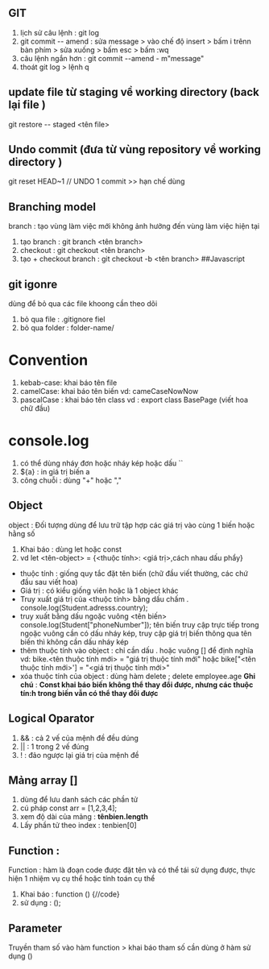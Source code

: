## GIT
1. lịch sử câu lệnh : git log
2. git commit -- amend : sửa message > vào chế độ insert > bấm i trênn bàn phím > sửa xuống  > bấm esc  > bấm :wq
3. câu lệnh ngắn hơn : git commit --amend - m"message"
4. thoát git log > lệnh q
## update file từ staging về working directory (back lại file )
git restore -- staged <tên file>

## Undo commit (đưa từ vùng repository về working directory )
git reset HEAD~1 // UNDO 1 commit >> hạn chế dùng
## Branching model
branch : tạo vùng làm việc mới không ảnh hưởng đến vùng làm việc hiện tại
1. tạo branch : git branch <tên branch>
2. checkout : git checkout <tên branch>
3. tạo + checkout branch  : git checkout -b <tên branch>
##Javascript
## git igonre
dùng để bỏ qua các file khoong cần theo dõi
1. bỏ qua file : .gitignore fiel
2. bỏ qua folder : folder-name/
# Convention
1. kebab-case: khai báo tên file
2. camelCase: khai báo tên biến vd: cameCaseNowNow
3. pascalCase : khai báo tên class vd : export class BasePage (viết hoa chữ đầu)
# console.log
1. có thể dùng nháy đơn hoặc nháy kép hoặc dấu  ``
2. ${a} : in giá trị biến a
3. công chuỗi : dùng "+" hoặc ","
## Object
object : Đối tượng dùng để lưu trữ tập hợp các giá trị vào cùng 1 biến hoặc hằng số
1. Khai báo : dùng let hoặc const
2. vd let <tên-object> = {<thuộc tính>: <giá trị>,cách nhau dấu phẩy}
- thuộc tính : giống quy tắc đặt tên biến (chữ đầu viết thường, các chứ đầu sau viết hoa)
- Giá trị : có kiểu giống viên hoặc là 1 object khác
- Truy xuất giá trị của <thuộc tính> bằng dấu chấm . console.log(Student.adresss.country);
- truy xuất bằng dấu ngoặc vuông <tên biến> console.log(Student["phoneNumber"]); tên biến truy cập trực tiếp trong ngoặc vuông cần có dấu nháy kép, truy cập giá trị biến thông qua tên biến thì không cần dấu nháy kép
- thêm thuộc tính vào object : chỉ cần dấu . hoặc vuông [] để định nghĩa vd: bike.<tên thuộc tính mới> = "giá trị thuộc tính mới" hoặc bike["<tên thuộc tính mới>'] = "<giá trị thuộc tính mới>"
- xóa thuộc tính của object : dùng hàm delete ; delete employee.age
**Ghi chú** : **Const khai báo biến không thể thay đổi được, nhưng các thuộc tín:h trong biến vẫn có thể thay đổi được**

## Logical Oparator
1. && : cả 2 vế của mệnh đề đều dúng
2. || : 1 trong 2 vế đúng
3. ! : đảo ngược lại giá trị của mệnh đề

## Mảng array []
1. dùng để lưu danh sách các phần tử
2. cú pháp const arr = [1,2,3,4];
3. xem độ dài của mảng : **tênbien.length**
4. Lấy phần tử theo index : tenbien[0]
## Function :
Function : hàm là đoạn code được đặt tên và có thể tái sử dụng được, thực hiện 1 nhiệm vụ cụ thể hoặc tính toán cụ thể
1. Khai báo : function <nameFunction>() {//code}
2. sử dụng : <nameFunction>();
## Parameter
Truyền tham số vào hàm function > khai báo tham số cần dùng ở hàm sử dụng ()
